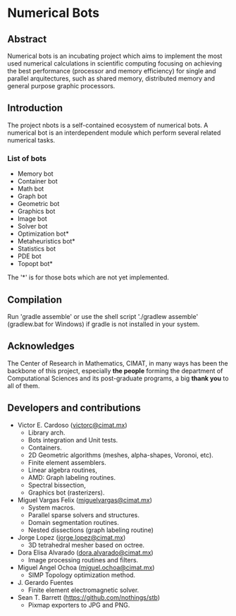 # Numerical Bots

## Abstract

Numerical bots is an incubating project which aims to implement the most used numerical calculations in scientific computing focusing on achieving the best performance (processor and memory efficiency) for single and parallel arquitectures, such as shared memory, distributed memory and general purpose graphic processors.

## Introduction

The project nbots is a self-contained ecosystem of numerical bots.
A numerical bot is an interdependent module which perform several related numerical tasks.

### List of bots
- Memory bot
- Container bot
- Math bot
- Graph bot
- Geometric bot
- Graphics bot
- Image bot
- Solver bot
- Optimization bot*
- Metaheuristics bot*
- Statistics bot
- PDE bot
- Topopt bot*

The '*' is for those bots which are not yet implemented.

## Compilation

Run 'gradle assemble' or use the shell script './gradlew assemble' (gradlew.bat for Windows) if gradle is not installed in your system.

## Acknowledges

The Center of Research in Mathematics, CIMAT, in many ways has been the backbone of this project, especially **the people** forming the department of Computational Sciences and its post-graduate programs, a big **thank you** to all of them.

## Developers and contributions

- Victor E. Cardoso (victorc@cimat.mx)
     * Library arch.
     * Bots integration and Unit tests.
     * Containers.
     * 2D Geometric algorithms (meshes, alpha-shapes, Voronoi, etc).
     * Finite element assemblers.
     * Linear algebra routines,
     * AMD: Graph labeling routines.
     * Spectral bissection,
     * Graphics bot (rasterizers).
- Miguel Vargas Felix (miguelvargas@cimat.mx)
     * System macros.
     * Parallel sparse solvers and structures.
     * Domain segmentation routines.
     * Nested dissections (graph labeling routine)
- Jorge Lopez (jorge.lopez@cimat.mx)
     * 3D tetrahedral mesher based on octree.
- Dora Elisa Alvarado (dora.alvarado@cimat.mx)
     * Image processing routines and filters.
- Miguel Angel Ochoa (miguel.ochoa@cimat.mx)
     * SIMP Topology optimization method.
- J. Gerardo Fuentes
     * Finite element electromagnetic solver.
- Sean T. Barrett (https://github.com/nothings/stb)
     * Pixmap exporters to JPG and PNG.
    